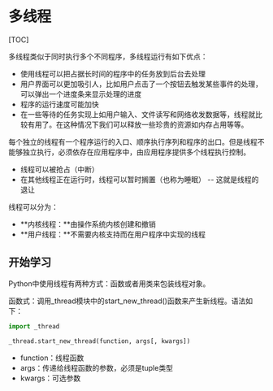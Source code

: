 # 多线程



[TOC]

多线程类似于同时执行多个不同程序，多线程运行有如下优点：

- 使用线程可以把占据长时间的程序中的任务放到后台去处理
- 用户界面可以更加吸引人，比如用户点击了一个按钮去触发某些事件的处理，可以弹出一个进度条来显示处理的进度
- 程序的运行速度可能加快
- 在一些等待的任务实现上如用户输入、文件读写和网络收发数据等，线程就比较有用了。在这种情况下我们可以释放一些珍贵的资源如内存占用等等。

每个独立的线程有一个程序运行的入口、顺序执行序列和程序的出口。但是线程不能够独立执行，必须依存在应用程序中，由应用程序提供多个线程执行控制。

- 线程可以被抢占（中断）
- 在其他线程正在运行时，线程可以暂时搁置（也称为睡眠） -- 这就是线程的退让

线程可以分为：

- **内核线程：**由操作系统内核创建和撤销
- **用户线程：**不需要内核支持而在用户程序中实现的线程

## 开始学习

Python中使用线程有两种方式：函数或者用类来包装线程对象。

函数式：调用_thread模块中的start_new_thread()函数来产生新线程。语法如下：

```python
import _thread

_thread.start_new_thread(function, args[, kwargs])
```

- function：线程函数
- args：传递给线程函数的参数，必须是tuple类型
- kwargs：可选参数



